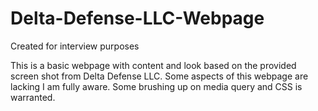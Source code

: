 # Delta-Defense-LLC-Webpage
Created for interview purposes


This is a basic webpage with content and look based on the provided screen shot from Delta Defense LLC. Some aspects of this webpage are lacking I am fully aware. Some brushing up on media query and CSS is warranted.
